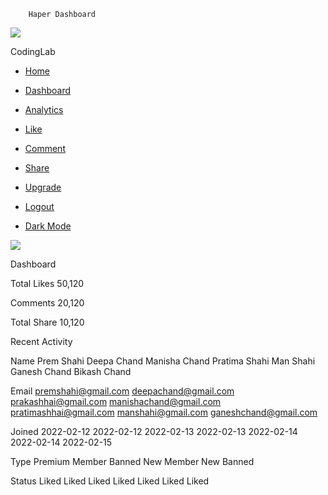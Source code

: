         Haper Dashboard

[![](https://cloudychan.github.io/Haper/Images/logo.png)](../profile/profile.html)

CodingLab

*   [Home](#)
*   [Dashboard](#)
*   [Analytics](#)
*   [Like](#)
*   [Comment](#)
*   [Share](#)
*   [Upgrade](Haper/Pricing/index.html)

*   [Logout](../../index.html)
*   [Dark Mode](#)
    

![](https://cloudychan.github.io/Haper/Images/logo.png)

Dashboard

Total Likes 50,120

Comments 20,120

Total Share 10,120

Recent Activity

Name Prem Shahi Deepa Chand Manisha Chand Pratima Shahi Man Shahi Ganesh Chand Bikash Chand

Email premshahi@gmail.com deepachand@gmail.com prakashhai@gmail.com manishachand@gmail.com pratimashhai@gmail.com manshahi@gmail.com ganeshchand@gmail.com

Joined 2022-02-12 2022-02-12 2022-02-13 2022-02-13 2022-02-14 2022-02-14 2022-02-15

Type Premium Member Banned New Member New Banned

Status Liked Liked Liked Liked Liked Liked Liked
